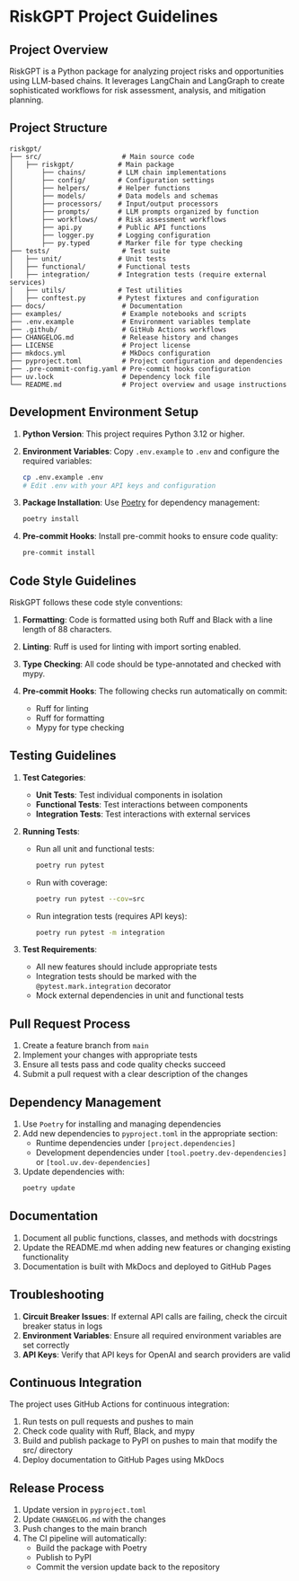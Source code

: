 # RiskGPT Project Guidelines

## Project Overview

RiskGPT is a Python package for analyzing project risks and opportunities using LLM-based chains. It leverages LangChain and LangGraph to create sophisticated workflows for risk assessment, analysis, and mitigation planning.

## Project Structure

```
riskgpt/
├── src/                    # Main source code
│   ├── riskgpt/           # Main package
│       ├── chains/        # LLM chain implementations
│       ├── config/        # Configuration settings
│       ├── helpers/       # Helper functions
│       ├── models/        # Data models and schemas
│       ├── processors/    # Input/output processors
│       ├── prompts/       # LLM prompts organized by function
│       ├── workflows/     # Risk assessment workflows
│       ├── api.py         # Public API functions
│       ├── logger.py      # Logging configuration
│       ├── py.typed       # Marker file for type checking
├── tests/                  # Test suite
│   ├── unit/              # Unit tests
│   ├── functional/        # Functional tests
│   ├── integration/       # Integration tests (require external services)
│   ├── utils/             # Test utilities
│   ├── conftest.py        # Pytest fixtures and configuration
├── docs/                   # Documentation
├── examples/               # Example notebooks and scripts
├── .env.example            # Environment variables template
├── .github/                # GitHub Actions workflows
├── CHANGELOG.md            # Release history and changes
├── LICENSE                 # Project license
├── mkdocs.yml              # MkDocs configuration
├── pyproject.toml          # Project configuration and dependencies
├── .pre-commit-config.yaml # Pre-commit hooks configuration
├── uv.lock                 # Dependency lock file
└── README.md               # Project overview and usage instructions
```

## Development Environment Setup

1. **Python Version**: This project requires Python 3.12 or higher.

2. **Environment Variables**: Copy `.env.example` to `.env` and configure the required variables:
   ```bash
   cp .env.example .env
   # Edit .env with your API keys and configuration
   ```

3. **Package Installation**: Use [Poetry](https://python-poetry.org/) for dependency management:
   ```bash
   poetry install
   ```

4. **Pre-commit Hooks**: Install pre-commit hooks to ensure code quality:
   ```bash
   pre-commit install
   ```

## Code Style Guidelines

RiskGPT follows these code style conventions:

1. **Formatting**: Code is formatted using both Ruff and Black with a line length of 88 characters.

2. **Linting**: Ruff is used for linting with import sorting enabled.

3. **Type Checking**: All code should be type-annotated and checked with mypy.

4. **Pre-commit Hooks**: The following checks run automatically on commit:
   - Ruff for linting
   - Ruff for formatting
   - Mypy for type checking

## Testing Guidelines

1. **Test Categories**:
   - **Unit Tests**: Test individual components in isolation
   - **Functional Tests**: Test interactions between components
   - **Integration Tests**: Test interactions with external services

2. **Running Tests**:
   - Run all unit and functional tests:
     ```bash
     poetry run pytest
     ```
   - Run with coverage:
     ```bash
     poetry run pytest --cov=src
     ```
   - Run integration tests (requires API keys):
     ```bash
     poetry run pytest -m integration
     ```

3. **Test Requirements**:
   - All new features should include appropriate tests
   - Integration tests should be marked with the `@pytest.mark.integration` decorator
   - Mock external dependencies in unit and functional tests

## Pull Request Process

1. Create a feature branch from `main`
2. Implement your changes with appropriate tests
3. Ensure all tests pass and code quality checks succeed
4. Submit a pull request with a clear description of the changes

## Dependency Management

1. Use `Poetry` for installing and managing dependencies
2. Add new dependencies to `pyproject.toml` in the appropriate section:
   - Runtime dependencies under `[project.dependencies]`
   - Development dependencies under `[tool.poetry.dev-dependencies]` or `[tool.uv.dev-dependencies]`
3. Update dependencies with:
   ```bash
   poetry update
   ```

## Documentation

1. Document all public functions, classes, and methods with docstrings
2. Update the README.md when adding new features or changing existing functionality
3. Documentation is built with MkDocs and deployed to GitHub Pages

## Troubleshooting

1. **Circuit Breaker Issues**: If external API calls are failing, check the circuit breaker status in logs
2. **Environment Variables**: Ensure all required environment variables are set correctly
3. **API Keys**: Verify that API keys for OpenAI and search providers are valid

## Continuous Integration

The project uses GitHub Actions for continuous integration:
1. Run tests on pull requests and pushes to main
2. Check code quality with Ruff, Black, and mypy
3. Build and publish package to PyPI on pushes to main that modify the src/ directory
4. Deploy documentation to GitHub Pages using MkDocs

## Release Process

1. Update version in `pyproject.toml`
2. Update `CHANGELOG.md` with the changes
3. Push changes to the main branch
4. The CI pipeline will automatically:
   - Build the package with Poetry
   - Publish to PyPI
   - Commit the version update back to the repository
